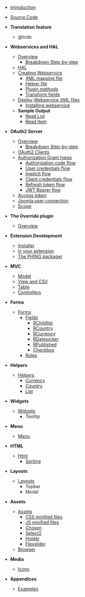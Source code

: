 - [Introduction](chapters/introduction.md)
- [Source Code](https://github.com/redCOMPONENT-COM/redCORE/)
- **Translation feature**
    - @todo
- **Webservices and HAL**
	- [Overview](chapters/webservices/overview.md)
		- [Breakdown Step-by-step](chapters/webservices/breakdown.md)
	- [HAL](chapters/webservices/hal.md)
	- [Creating Webservice](chapters/webservices/creating_webservice.md)
		- [XML mapping file](chapters/webservices/xml_file.md)
		- [Helper file](chapters/webservices/helper_file.md)
		- [Plugin methods](chapters/webservices/plugin_methods.md)
		- [Transform fields](chapters/webservices/transform.md)
	- [Deploy Webservice XML files](chapters/webservices/deploy.md)
		- [Installing webservice](chapters/webservices/installation.md)
	- **Sample Output**
		- [Read List](chapters/webservices/output_read_list.md)
		- [Read Item](chapters/webservices/output_read_item.md)
- **OAuth2 Server**
	- [Overview](chapters/oauth2/overview.md)
		- [Breakdown Step-by-step](chapters/oauth2/breakdown.md)
	- [OAuth2 Clients](chapters/oauth2/clients.md)
	- [Authorization Grant types](chapters/oauth2/grant_types.md)
		- [Authorization code flow](chapters/oauth2/grant_type_authorization_code.md)
		- [User credentials flow](chapters/oauth2/grant_type_password.md)
		- [Implicit flow](chapters/oauth2/grant_type_implicit.md)
		- [Client credentials flow](chapters/oauth2/grant_type_client_credentials.md)
		- [Refresh token flow](chapters/oauth2/grant_type_refresh_token.md)
		- [JWT Bearer flow](chapters/oauth2/grant_type_jwt_bearer.md)
	- [Access token](chapters/oauth2/token.md)
	- [Joomla user connection](chapters/oauth2/joomla_user_connection.md)
	- [Scope](chapters/oauth2/scope.md)
- **The Override plugin**
    - [Overview](chapters/mvcoverride/overview.md)
- **Extension Development**
    - [Installer](chapters/Installer.md)
    - [in your extension](chapters/add-to-your-extension.md)
    - [The PHING packager](chapters/phing.md)
- **MVC**
    - [Model](chapters/Model.md)
    - [View and CSV](chapters/View.md)
    - [Table](chapters/Table.md)
    - [Controllers](chapters/Controllers.md)
- **Forms**
    - [Forms](chapters/Forms.md)
       - [Fields](chapters/Fields.md)
          - [RChildlist](chapters/RChildlist.md)
          - [RCountry](chapters/RCountry.md)
          - [RCurrency](chapters/RCurrency.md)
          - [RDatepicker](chapters/RDatepicker.md)
          - [RPublished](chapters/RPublished.md)
          - [Checkbox](chapters/Checkbox.md)
       - [Rules](chapters/Rules.md)
- **Helpers**
    - [Helpers](chapters/Helpers.md)
       - [Currency](chapters/Currency.md)
       - [Country](chapters/Country.md)
       - [List](chapters/List.md)
- **Widgets**
    - [Widgets](chapters/Widgets.md)
       - Tooltip
- **Menu**
    - [Menu](chapters/Menu.md)
- **HTML**
    - [Html](chapters/Html.md)
       - [Sorting](chapters/Sorting.md)
- **Layouts**
    - [Layouts](chapters/Layouts.md)
       - Topbar
       - Modal
- **Assets**
    - [Assets](chapters/Assets.md)
       - [CSS minified files](chapters/Css-minified-files.md)
       - [JS minified files](chapters/JS-minified-files.md)
       - [Chosen](chapters/Chosen.md)
       - [Select2](chapters/Select2.md)
       - [Holder](chapters/Holder.md)
       - [Flexslider](chapters/Flexslider.md)
    - [Browser](chapters/Browser.md)
- **Media**
    - [Icons](chapters/Icons.md)

- **Appendices**
    - [Examples](appendices/examples.md)